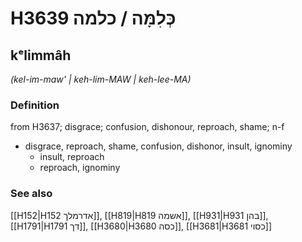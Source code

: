 # H3639 כְּלִמָּה / כלמה

## kᵉlimmâh

_(kel-im-maw' | keh-lim-MAW | keh-lee-MA)_

### Definition

from H3637; disgrace; confusion, dishonour, reproach, shame; n-f

- disgrace, reproach, shame, confusion, dishonor, insult, ignominy
  - insult, reproach
  - reproach, ignominy

### See also

[[H152|H152 אדרמלך]], [[H819|H819 אשמה]], [[H931|H931 בהן]], [[H1791|H1791 דך]], [[H3680|H3680 כסה]], [[H3681|H3681 כסוי]]
